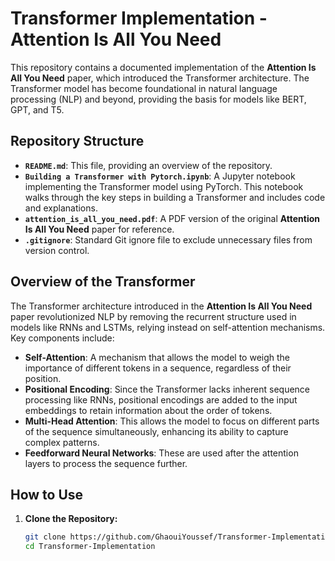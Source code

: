 # Transformer Implementation - Attention Is All You Need

This repository contains a documented implementation of the **Attention Is All You Need** paper, which introduced the Transformer architecture. The Transformer model has become foundational in natural language processing (NLP) and beyond, providing the basis for models like BERT, GPT, and T5.

## Repository Structure

- **`README.md`**: This file, providing an overview of the repository.
- **`Building a Transformer with Pytorch.ipynb`**: A Jupyter notebook implementing the Transformer model using PyTorch. This notebook walks through the key steps in building a Transformer and includes code and explanations.
- **`attention_is_all_you_need.pdf`**: A PDF version of the original **Attention Is All You Need** paper for reference.
- **`.gitignore`**: Standard Git ignore file to exclude unnecessary files from version control.

## Overview of the Transformer

The Transformer architecture introduced in the **Attention Is All You Need** paper revolutionized NLP by removing the recurrent structure used in models like RNNs and LSTMs, relying instead on self-attention mechanisms. Key components include:

- **Self-Attention**: A mechanism that allows the model to weigh the importance of different tokens in a sequence, regardless of their position.
- **Positional Encoding**: Since the Transformer lacks inherent sequence processing like RNNs, positional encodings are added to the input embeddings to retain information about the order of tokens.
- **Multi-Head Attention**: This allows the model to focus on different parts of the sequence simultaneously, enhancing its ability to capture complex patterns.
- **Feedforward Neural Networks**: These are used after the attention layers to process the sequence further.
  
## How to Use

1. **Clone the Repository:**
   ```bash
   git clone https://github.com/GhaouiYoussef/Transformer-Implementation.git
   cd Transformer-Implementation

